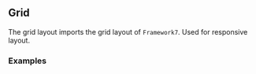 ## Grid

The grid layout imports the grid layout of `Framework7`. Used for responsive layout.

### Examples
